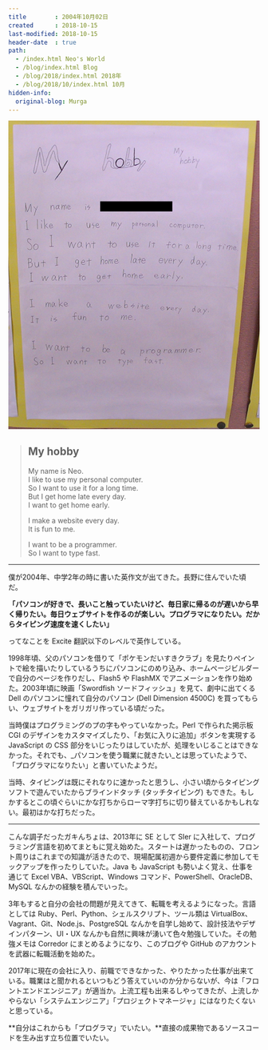 ```yaml
---
title        : 2004年10月02日
created      : 2018-10-15
last-modified: 2018-10-15
header-date  : true
path:
  - /index.html Neo's World
  - /blog/index.html Blog
  - /blog/2018/index.html 2018年
  - /blog/2018/10/index.html 10月
hidden-info:
  original-blog: Murga
---
```


![My hobby](./15-01-01.jpg)

> ## My hobby
> 
> My name is Neo.  
> I like to use my personal computer.  
> So I want to use it for a long time.  
> But I get home late every day.  
> I want to get home early.
> 
> I make a website every day.  
> It is fun to me.
> 
> I want to be a programmer.  
> So I want to type fast.

---

僕が2004年、中学2年の時に書いた英作文が出てきた。長野に住んでいた頃だ。

**「パソコンが好きで、長いこと触っていたいけど、毎日家に帰るのが遅いから早く帰りたい。毎日ウェブサイトを作るのが楽しい。プログラマになりたい。だからタイピング速度を速くしたい」**

ってなことを Excite 翻訳以下のレベルで英作している。

1998年頃、父のパソコンを借りて「ポケモンだいすきクラブ」を見たりペイントで絵を描いたりしているうちにパソコンにのめり込み、ホームページビルダーで自分のページを作りだし、Flash5 や FlashMX でアニメーションを作り始めた。2003年頃に映画「Swordfish ソードフィッシュ」を見て、劇中に出てくる Dell のパソコンに憧れて自分のパソコン (Dell Dimension 4500C) を買ってもらい、ウェブサイトをガリガリ作っている頃だった。

当時僕はプログラミングのプの字もやっていなかった。Perl で作られた掲示板 CGI のデザインをカスタマイズしたり、「お気に入りに追加」ボタンを実現する JavaScript の CSS 部分をいじったりはしていたが、処理をいじることはできなかった。それでも、_パソコンを使う職業に就きたい_とは思っていたようで、「プログラマになりたい」と書いていたようだ。

当時、タイピングは既にそれなりに速かったと思うし、小さい頃からタイピングソフトで遊んでいたからブラインドタッチ (タッチタイピング) もできた。もしかするとこの頃ぐらいにかな打ちからローマ字打ちに切り替えているかもしれない。最初はかな打ちだった。

---

こんな調子だったガキんちょは、2013年に SE として SIer に入社して、プログラミング言語を初めてまともに覚え始めた。スタートは遅かったものの、フロント周りはこれまでの知識が活きたので、現場配属初週から要件定義に参加してモックアップを作ったりしていた。Java も JavaScript も勢いよく覚え、仕事を通じて Excel VBA、VBScript、Windows コマンド、PowerShell、OracleDB、MySQL なんかの経験を積んでいった。

3年もすると自分の会社の問題が見えてきて、転職を考えるようになった。言語としては Ruby、Perl、Python、シェルスクリプト、ツール類は VirtualBox、Vagrant、Git、Node.js、PostgreSQL なんかを自学し始めて、設計技法やデザインパターン、UI・UX なんかも自然に興味が湧いて色々勉強していた。その勉強メモは Corredor にまとめるようになり、このブログや GitHub のアカウントを武器に転職活動を始めた。

2017年に現在の会社に入り、前職でできなかった、やりたかった仕事が出来ている。職業はと聞かれるといつもどう答えていいのか分からないが、今は「フロントエンドエンジニア」が適当か。上流工程も出来るしやってきたが、上流しかやらない「システムエンジニア」「プロジェクトマネージャ」にはなりたくないと思っている。

**自分はこれからも「プログラマ」でいたい。**直接の成果物であるソースコードを生み出す立ち位置でいたい。

